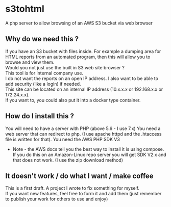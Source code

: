# s3tohtml
A php server to allow browsing of an AWS S3 bucket via web browser

## Why do we need this ?
If you have an S3 bucket with files inside.  For example a dumping area for HTML reports from an automated program, then this will allow you to browse and view them.  
Would you not just use the built in S3 web site browser ?  
This tool is for internal company use.  
I do not want the reports on an open IP address.  I also want to be able to add security (like a login) if needed.  
This site can be located on an internal IP address (10.x.x.x or 192.168.x.x or 172.24.x.x).  
If you want to, you could also put it into a docker type container.  

## How do I install this ?
You will need to have a server with PHP (above 5.6 - I use 7.x)
You need a web server that can redirect to php.  (I use apache httpd and the .htaccess file is written for that).
You need the AWS PHP SDK V3  
 * Note - the AWS docs tell you the best way to install it is using compose. If you do this on an Amazon-Linux repo server you will get SDK V2.x and that does not work. (I use the zip download method)  

## It doesn't work / do what I want / make coffee
This is a first draft.  A project I wrote to fix something for myself.  
If you want new features, feel free to form it and add them (just remember to publish your work for others to use and enjoy)
  
  
  
  
  


